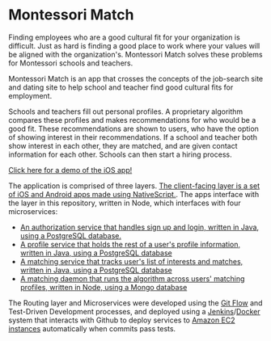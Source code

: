 # Montessori Match
Finding employees who are a good cultural fit for your organization is difficult. Just as hard is finding a good place to work where your values will be aligned with the organization's. Montessori Match solves these problems for Montessori schools and teachers.

Montessori Match is an app that crosses the concepts of the job-search site and dating site to help school and teacher find good cultural fits for employment.

Schools and teachers fill out personal profiles. A proprietary algorithm compares these profiles and makes recommendations for who would be a good fit. These recommendations are shown to users, who have the option of showing interest in their recommendations. If a school and teacher both show interest in each other, they are matched, and are given contact information for each other. Schools can then start a hiring process.

[Click here for a demo of the iOS app!](https://appetize.io/app/muf44gr1zw5e73u7znufdj3hw0?device=iphone6&scale=75&orientation=portrait&osVersion=9.3)

The application is comprised of three layers. [The client-facing layer is a set of iOS and Android apps made using NativeScript.](http://github.com/dsudia/montMatchMobile). The apps interface with the layer in this repository, written in Node, which interfaces with four microservices:
* [An authorization service that handles sign up and login, written in Java, using a PostgreSQL database.](https://github.com/BenAychh/MMAuthService)
* [A profile service that holds the rest of a user's profile information, written in Java, using a PostgreSQL database](https://github.com/dsudia/mmprofileservice)
* [A matching service that tracks user's list of interests and matches, written in Java, using a PostgreSQL database](https://github.com/BenAychh/MMMatchService)
* [A matching daemon that runs the algorithm across users' matching profiles, written in Node, using a Mongo database](https://github.com/dsudia/MMMatchDaemon)

The Routing layer and Microservices were developed using the [Git Flow](http://jeffkreeftmeijer.com/2010/why-arent-you-using-git-flow/) and Test-Driven Development processes, and deployed using a [Jenkins](https://jenkins.io)/[Docker](https://www.docker.com) system that interacts with Github to deploy services to [Amazon EC2 instances](https://aws.amazon.com/ec2/) automatically when commits pass tests.

